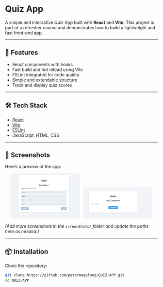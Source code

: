 # Quiz App

A simple and interactive Quiz App built with **React** and **Vite**. This project is part of a refresher course and demonstrates how to build a lightweight and fast front-end app.

---

## 🚀 Features
- React components with hooks
- Fast build and hot reload using Vite
- ESLint integrated for code quality
- Simple and extendable structure
- Track and display quiz scores

---

## 🛠️ Tech Stack
- [React](https://reactjs.org/)
- [Vite](https://vitejs.dev/)
- [ESLint](https://eslint.org/)
- JavaScript, HTML, CSS

---

## 📸 Screenshots

Here’s a preview of the app:

<p align="center">
  <img src="./screenShots/Screenshot180802.png" alt="Quiz App Start" width="45%"/>
  &nbsp;
  <img src="./screenShots/ScreenshotFinnish.png" alt="Quiz App End" width="45%"/>
</p>

*(Add more screenshots in the `screenShots/` folder and update the paths here as needed.)*

---

## 📦 Installation

Clone the repository:

```bash
git clone https://github.com/petermagalong/QUIZ-APP.git
cd QUIZ-APP
